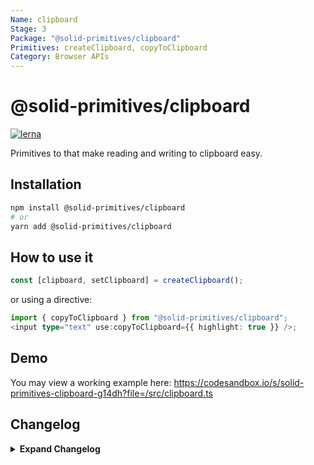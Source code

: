```yaml
---
Name: clipboard
Stage: 3
Package: "@solid-primitives/clipboard"
Primitives: createClipboard, copyToClipboard
Category: Browser APIs
---
```


# @solid-primitives/clipboard

[![lerna](https://img.shields.io/badge/maintained%20with-lerna-cc00ff.svg?style=for-the-badge)](https://lerna.js.org/)

Primitives to that make reading and writing to clipboard easy.

## Installation

```bash
npm install @solid-primitives/clipboard
# or
yarn add @solid-primitives/clipboard
```

## How to use it

```ts
const [clipboard, setClipboard] = createClipboard();
```

or using a directive:

```ts
import { copyToClipboard } from "@solid-primitives/clipboard";
<input type="text" use:copyToClipboard={{ highlight: true }} />;
```

## Demo

You may view a working example here: https://codesandbox.io/s/solid-primitives-clipboard-g14dh?file=/src/clipboard.ts

## Changelog

<details>
<summary><b>Expand Changelog</b></summary>

1.0.0

Committing first version of primitive.

1.0.4

Added CJS export and removed outdated permision structure.

</details>
